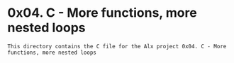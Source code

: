 # 0x04. C - More functions, more nested loops
	This directory contains the C file for the Alx project 0x04. C - More functions, more nested loops

